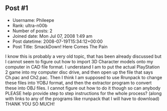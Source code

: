 ## Post #1
- Username: Phileepe
- Rank: ultra-n00b
- Number of posts: 2
- Joined date: Mon Jul 07, 2008 1:49 am
- Post datetime: 2008-07-19T15:34:12+00:00
- Post Title: SmackDown! Here Comes The Pain

I know this is probably a very old topic, that has been already discussed but I cannot seem to figure out how to import 3D Character models onto my computer in CAD file format.  I understand I am to put the actual PlayStation 2 game into my computer disc drive, and then open up the file that says Ch.pac and Ch2.pac.  Then I think I am supposed to use Rrunpack to change these files into YOBJ format, and then the extractor program to convert these into OBJ files.  I cannot figure out how to do it though so can anybody PLEASE help provide step to step instructions for the whole process? (along with links to any of the programs like rrunpack that I will have to download)
THANK YOU SO MUCH!
